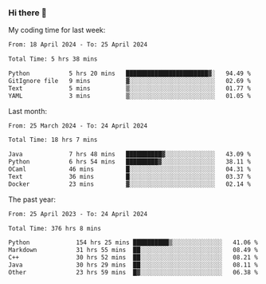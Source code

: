 ### Hi there 👋

My coding time for last week:

<!--START_SECTION:week-->

```txt
From: 18 April 2024 - To: 25 April 2024

Total Time: 5 hrs 38 mins

Python           5 hrs 20 mins   ███████████████████████▓░   94.49 %
GitIgnore file   9 mins          ▓░░░░░░░░░░░░░░░░░░░░░░░░   02.69 %
Text             5 mins          ▒░░░░░░░░░░░░░░░░░░░░░░░░   01.77 %
YAML             3 mins          ▒░░░░░░░░░░░░░░░░░░░░░░░░   01.05 %
```

<!--END_SECTION:week-->

Last month:

<!--START_SECTION:month-->

```txt
From: 25 March 2024 - To: 24 April 2024

Total Time: 18 hrs 7 mins

Java             7 hrs 48 mins   ██████████▓░░░░░░░░░░░░░░   43.09 %
Python           6 hrs 54 mins   █████████▓░░░░░░░░░░░░░░░   38.11 %
OCaml            46 mins         █░░░░░░░░░░░░░░░░░░░░░░░░   04.31 %
Text             36 mins         █░░░░░░░░░░░░░░░░░░░░░░░░   03.37 %
Docker           23 mins         ▓░░░░░░░░░░░░░░░░░░░░░░░░   02.14 %
```

<!--END_SECTION:month-->

The past year:

<!--START_SECTION:year-->

```txt
From: 25 April 2023 - To: 24 April 2024

Total Time: 376 hrs 8 mins

Python             154 hrs 25 mins ██████████▒░░░░░░░░░░░░░░   41.06 %
Markdown           31 hrs 55 mins  ██░░░░░░░░░░░░░░░░░░░░░░░   08.49 %
C++                30 hrs 52 mins  ██░░░░░░░░░░░░░░░░░░░░░░░   08.21 %
Java               30 hrs 29 mins  ██░░░░░░░░░░░░░░░░░░░░░░░   08.11 %
Other              23 hrs 59 mins  █▓░░░░░░░░░░░░░░░░░░░░░░░   06.38 %
```

<!--END_SECTION:year-->
